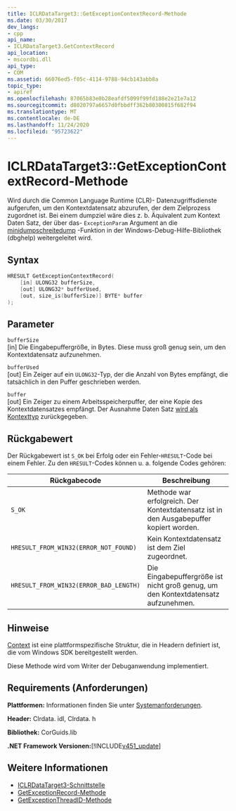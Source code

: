 ```yaml
---
title: ICLRDataTarget3::GetExceptionContextRecord-Methode
ms.date: 03/30/2017
dev_langs:
- cpp
api_name:
- ICLRDataTarget3.GetContextRecord
api_location:
- mscordbi.dll
api_type:
- COM
ms.assetid: 66076ed5-f05c-4114-9788-94cb143abb8a
topic_type:
- apiref
ms.openlocfilehash: 87065b83e0b28eafdf5099f99fd188e2e21e7a12
ms.sourcegitcommit: d8020797a6657d0fbbdff362b80300815f682f94
ms.translationtype: MT
ms.contentlocale: de-DE
ms.lasthandoff: 11/24/2020
ms.locfileid: "95723622"
---
```

# <a name="iclrdatatarget3getexceptioncontextrecord-method"></a>ICLRDataTarget3::GetExceptionContextRecord-Methode

Wird durch die Common Language Runtime (CLR)- Datenzugriffsdienste aufgerufen, um den Kontextdatensatz abzurufen, der dem Zielprozess zugordnet ist. Bei einem dumpziel wäre dies z. b. Äquivalent zum Kontext Daten Satz, der über das- `ExceptionParam` Argument an die [minidumpschreitedump](/windows/desktop/api/minidumpapiset/nf-minidumpapiset-minidumpwritedump) -Funktion in der Windows-Debug-Hilfe-Bibliothek (dbghelp) weitergeleitet wird.  
  
## <a name="syntax"></a>Syntax  
  
```cpp  
HRESULT GetExceptionContextRecord(  
    [in] ULONG32 bufferSize,  
    [out] ULONG32* bufferUsed,  
    [out, size_is(bufferSize)] BYTE* buffer  
);  
```  
  
## <a name="parameters"></a>Parameter  

 `bufferSize`  
 [in] Die Eingabepuffergröße, in Bytes. Diese muss groß genug sein, um den Kontextdatensatz aufzunehmen.  
  
 `bufferUsed`  
 [out] Ein Zeiger auf ein `ULONG32`-Typ, der die Anzahl von Bytes empfängt, die tatsächlich in den Puffer geschrieben werden.  
  
 `buffer`  
 [out] Ein Zeiger zu einem Arbeitsspeicherpuffer, der eine Kopie des Kontextdatensatzes empfängt. Der Ausnahme Daten Satz [wird als Kontexttyp](/windows/win32/api/winnt/ns-winnt-arm64_nt_context) zurückgegeben.  
  
## <a name="return-value"></a>Rückgabewert  

 Der Rückgabewert ist `S_OK` bei Erfolg oder ein Fehler-`HRESULT`-Code bei einem Fehler. Zu den `HRESULT`-Codes können u. a. folgende Codes gehören:  
  
|Rückgabecode|Beschreibung|  
|-----------------|-----------------|  
|`S_OK`|Methode war erfolgreich. Der Kontextdatensatz ist in den Ausgabepuffer kopiert worden.|  
|`HRESULT_FROM_WIN32(ERROR_NOT_FOUND)`|Kein Kontextdatensatz ist dem Ziel zugeordnet.|  
|`HRESULT_FROM_WIN32(ERROR_BAD_LENGTH)`|Die Eingabepuffergröße ist nicht groß genug, um den Kontextdatensatz aufzunehmen.|  
  
## <a name="remarks"></a>Hinweise  

 [Context](/windows/win32/api/winnt/ns-winnt-arm64_nt_context) ist eine plattformspezifische Struktur, die in Headern definiert ist, die vom Windows SDK bereitgestellt werden.  
  
 Diese Methode wird vom Writer der Debuganwendung implementiert.  
  
## <a name="requirements"></a>Requirements (Anforderungen)  

 **Plattformen:** Informationen finden Sie unter [Systemanforderungen](../../get-started/system-requirements.md).  
  
 **Header:** Clrdata. idl, Clrdata. h  
  
 **Bibliothek:** CorGuids.lib  
  
 **.NET Framework Versionen:**[!INCLUDE[v451_update](../../../../includes/net-current-v451-nov-plus.md)]  
  
## <a name="see-also"></a>Weitere Informationen

- [ICLRDataTarget3-Schnittstelle](iclrdatatarget3-interface.md)
- [GetExceptionRecord-Methode](iclrdatatarget3-getexceptionrecord-method.md)
- [GetExceptionThreadID-Methode](iclrdatatarget3-getexceptionthreadid-method.md)
